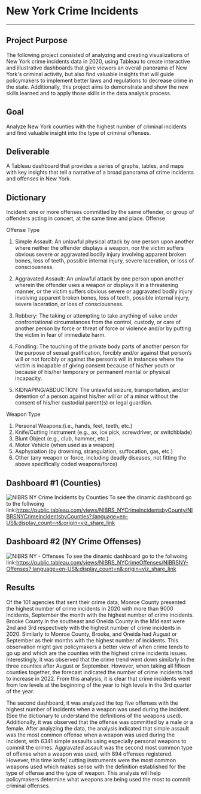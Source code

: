 # New York Crime Incidents
---
Project Purpose
---
The following project consisted of analyzing and creating visualizations of New York crime incidents data in 2020, using Tableau to create interactive and illustrative dashboards that give viewers an overall panorama of New York's criminal activity, but also find valuable insights that will guide policymakers to implement better laws and regulations to decrease crime in the state. Additionally, this project aims to demonstrate and show the new skills learned and to apply those skills in the data analysis process.

Goal
---
Analyze New York counties with the highest number of criminal incidents and find valuable insight into the type of criminal offenses.

Deliverable
---
A Tableau dashboard that provides a series of graphs, tables, and maps with key insights that tell a narrative of a broad panorama of crime incidents and offenses in New York.

Dictionary
---

Incident: one or more offenses committed by the same offender, or group of offenders acting in concert, at the same time and place.
Offense


Offense Type

1. Simple Assault: An unlawful physical attack by one person upon another where neither the offender
displays a weapon, nor the victim suffers obvious severe or aggravated bodily injury
involving apparent broken bones, loss of teeth, possible internal injury, severe
laceration, or loss of consciousness. 

2. Aggravated Assault: An unlawful attack by one person upon another wherein the offender uses a weapon
or displays it in a threatening manner, or the victim suffers obvious severe or
aggravated bodily injury involving apparent broken bones, loss of teeth, possible
internal injury, severe laceration, or loss of consciousness. 

3. Robbery: The taking or attempting to take anything of value under confrontational
circumstances from the control, custody, or care of another person by force or threat
of force or violence and/or by putting the victim in fear of immediate harm. 

4. Fondling: The touching of the private body parts of another person for the purpose of sexual
gratification, forcibly and/or against that person’s will or not forcibly or against the
person’s will in instances where the victim is incapable of giving consent because of
his/her youth or because of his/her temporary or permanent mental or physical
incapacity. 

5. KIDNAPING/ABDUCTION: The unlawful seizure, transportation, and/or detention of a person against his/her will
or of a minor without the consent of his/her custodial parent(s) or legal guardian. 

Weapon Type

1. Personal Weapons:(i.e., hands, feet, teeth, etc.)
2. Knife/Cutting Instrument (e.g., ax, ice pick, screwdriver, or switchblade)
3. Blunt Object (e.g., club, hammer, etc.)
4. Motor Vehicle (when used as a weapon)
5. Asphyxiation (by drowning, strangulation, suffocation, gas, etc.)
6. Other (any weapon or force, including deadly diseases, not fitting the above specifically
coded weapons/force) 

Dashboard #1 (Counties)
---
![NIBRS NY Crime Incidents by Counties ](https://user-images.githubusercontent.com/102596118/222876843-0ea0827d-648a-4f89-b912-a4a01209a457.png)
To see the dinamic dashboard go to the follwoing link:https://public.tableau.com/views/NIBRS_NYCrimeIncidentsbyCounty/NIBRSNYCrimeIncidentsbyCounties?:language=en-US&:display_count=n&:origin=viz_share_link



Dashboard #2 (NY Crime Offenses)
---
![NIBRS NY - Offenses ](https://user-images.githubusercontent.com/102596118/222876622-5257972b-cc83-4cb6-9615-1c980cd12a9c.png)
To see the dinamic dashboard go to the follwoing link:https://public.tableau.com/views/NIBRS_NYCrimeOffenses/NIBRSNY-Offenses?:language=en-US&:display_count=n&:origin=viz_share_link




Results
---

Of the 101 agencies that sent their crime data, Monroe County presented the highest number of crime incidents in 2020 with more than 9000 incidents, September the month with the highest number of crime incidents.  Brooke County in the southeast and Oneida County in the MId east were 2nd and 3rd respectively with the highest number of crime incidents in 2020. Similarly to Monroe County, Brooke, and Oneida had  August or September as their months with the highest number of incidents. This observation might give policymakers a better view of when crime tends to go up and which are the counties with the highest crime incidents issues. Interestingly, it was observed that the crime trend went down similarly in the three counties after August or September. However, when taking all fifteen counties together, the forecast indicated the number of crime incidents had to increase in 2022. From this analysis, it is clear that crime incidents went from low levels at the beginning of the year to high levels in the 3rd quarter of the year.

The second dashboard, it was analyzed the top five offenses with the highest number of incidents when a weapon was used during the incident. (See the dictionary to understand the definitions of the weapons used). Additionally, it was observed that the offense was committed by a male or a female. After analyzing the data, the analysis indicated that simple assault was the most common offense when a weapon was used during the incident, with 6341 simple assaults using especially personal weapons to commit the crimes. Aggravated assault was the second most common type of offense when a weapon was used, with 894 offenses registered. However, this time knife/ cutting instruments were the most common weapons used which makes sense with the definition established for the type of offense and the type of weapon. This analysis will help policymakers determine what weapons are being used the most to commit criminal offenses. 


